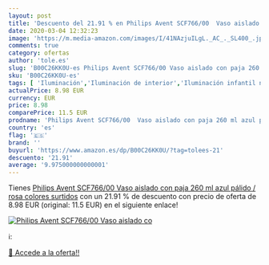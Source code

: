 ```yaml
---
layout: post
title: 'Descuento del 21.91 % en Philips Avent SCF766/00  Vaso aislado co'
date: 2020-03-04 12:32:23
image: 'https://m.media-amazon.com/images/I/41NAzjuILgL._AC_._SL400_.jpg'
comments: true
category: ofertas
author: 'tole.es'
slug: 'B00C26KK0U-es Philips Avent SCF766/00 Vaso aislado con paja 260 ml azul...'
sku: 'B00C26KK0U-es'
tags: [ 'Iluminación','Iluminación de interior','Iluminación infantil nocturna','Lámparas e iluminación infantil','avent', ]
actualPrice: 8.98 EUR
currency: EUR
price: 8.98
comparePrice: 11.5 EUR
prodname: 'Philips Avent SCF766/00  Vaso aislado con paja 260 ml azul pálido / rosa  colores surtidos'
country: 'es'
flag: '🇪🇸'
brand: ''
buyurl: 'https://www.amazon.es/dp/B00C26KK0U/?tag=tolees-21'
descuento: '21.91'
average: '9.975000000000001'
---
```


Tienes [Philips Avent SCF766/00  Vaso aislado con paja 260 ml azul pálido / rosa  colores surtidos](https://www.amazon.es/dp/B00C26KK0U/?tag=tolees-21) con un 21.91 % de descuento con precio de oferta de 8.98 EUR (original: 11.5 EUR) en el siguiente enlace!

[![Philips Avent SCF766/00  Vaso aislado co](https://m.media-amazon.com/images/I/41NAzjuILgL._AC_._SL400_.jpg)](https://www.amazon.es/dp/B00C26KK0U/?tag=tolees-21)

ℹ️:


[🛒 Accede a la oferta!!](https://www.amazon.es/dp/B00C26KK0U/?tag=tolees-21)
